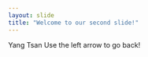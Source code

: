 ```yaml
---
layout: slide
title: "Welcome to our second slide!"
---
```

Yang Tsan
Use the left arrow to go back!
